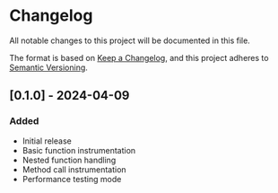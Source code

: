 # Changelog

All notable changes to this project will be documented in this file.

The format is based on [Keep a Changelog](https://keepachangelog.com/en/1.0.0/),
and this project adheres to [Semantic Versioning](https://semver.org/spec/v2.0.0.html).

## [0.1.0] - 2024-04-09

### Added

- Initial release
- Basic function instrumentation
- Nested function handling
- Method call instrumentation
- Performance testing mode
